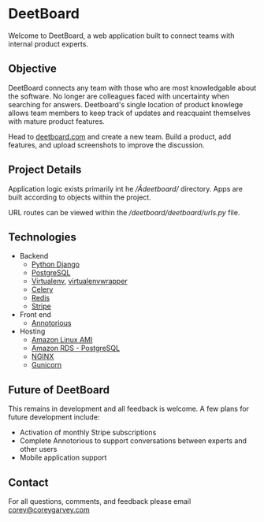 # DeetBoard

Welcome to DeetBoard, a web application built to connect teams with internal product experts.

## Objective
DeetBoard connects any team with those who are most knowledgable about the software. No longer are colleagues faced with uncertainty when searching for answers. Deetboard's single location of product knowlege allows team members to keep track of updates and reacquaint themselves with mature product features.

Head to [deetboard.com](https://deetboard.com) and create a new team. Build a product, add features, and upload screenshots to improve the discussion.

## Project Details
Application logic exists primarily int he */Âdeetboard/* directory. Apps are built according to objects within the project. 

URL routes can be viewed within the */deetboard/deetboard/urls.py* file.

## Technologies
* Backend
	* [Python Django](https://www.djangoproject.com/)
	* [PostgreSQL](https://www.postgresql.org/)
	* [Virtualenv](https://virtualenv.pypa.io/en/stable/), [virtualenvwrapper](https://virtualenvwrapper.readthedocs.io/en/latest/)
	* [Celery](http://docs.celeryproject.org/en/latest/)
	* [Redis](https://redis.io/)
	* [Stripe](https://stripe.com/)
* Front end
	* [Annotorious](https://annotorious.github.io/)
* Hosting
	* [Amazon Linux AMI](https://aws.amazon.com/amazon-linux-ami/)
	* [Amazon RDS - PostgreSQL](https://aws.amazon.com/rds/postgresql/)
	* [NGINX](https://www.nginx.com/)
	* [Gunicorn](http://gunicorn.org/)

## Future of DeetBoard
This remains in development and all feedback is welcome. A few plans for future development include:
* Activation of monthly Stripe subscriptions
* Complete Annotorious to support conversations between experts and other users
* Mobile application support

## Contact
For all questions, comments, and feedback please email corey@coreygarvey.com